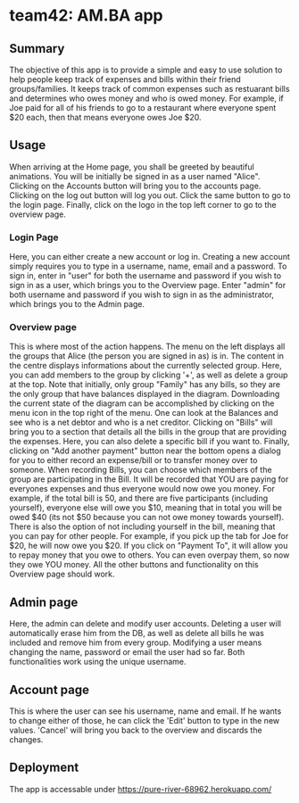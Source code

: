 # team42: AM.BA app

## Summary
The objective of this app is to provide a simple and easy to use solution to help people keep track of expenses and bills within their friend groups/families. It keeps track of common expenses such as restuarant bills and determines who owes money and who is owed money. For example, if Joe paid for all of his friends to go to a restaurant where everyone spent $20 each, then that means everyone owes Joe $20. 

## Usage
When arriving at the Home page, you shall be greeted by beautiful animations. You will be initially be signed in as a user named "Alice". Clicking on the Accounts button will bring you to the accounts page. Clicking on the log out button will log you out. Click the same button to go to the login page. Finally, click on the logo in the top left corner to go to the overview page. 

### Login Page
Here, you can either create a new account or log in. Creating a new account simply requires you to type in a username, name, email and a password. To sign in, enter in "user" for both the username and password if you wish to sign in as a user, which brings you to the Overview page. Enter "admin" for both username and password if you wish to sign in as the administrator, which brings you to the Admin page.

### Overview page
This is where most of the action happens. The menu on the left displays all the groups that Alice (the person you are signed in as) is in. The content in the centre displays informations about the currently selected group. Here, you can add members to the group by clicking '+', as well as delete a group at the top. 
Note that initially, only group "Family" has any bills, so they are the only group that have balances displayed in the diagram. Downloading the current state of the diagram can be accomplished by clicking on the menu icon in the top right of the menu. One can look at the Balances and see who is a net debtor and who is a net creditor. Clicking on "Bills" will bring you to a section that details all the bills in the group that are providing the expenses. Here, you can also delete a specific bill if you want to.
Finally, clicking on "Add another payment" button near the bottom opens a dialog for you to either record an expense/bill or to transfer money over to someone. When recording Bills, you can choose which members of the group are participating in the Bill. It will be recorded that YOU are paying for everyones expenses and thus everyone would now owe you money. For example, if the total bill is 50, and there are five participants (including yourself), everyone else will owe you $10, meaning that in total you will be owed $40 (its not $50 because you can not owe money towards yourself). There is also the option of not including yourself in the bill, meaning that you can pay for other people. For example, if you pick up the tab for Joe for $20, he will now owe you $20. If you click on "Payment To", it will allow you to repay money that you owe to others. You can even overpay them, so now they owe YOU money. All the other buttons and functionality on this Overview page should work. 

## Admin page
Here, the admin can delete and modify user accounts. Deleting a user will automatically erase him from the DB, as well as delete all bills he was included and remove him from every group. Modifying a user means changing the name, password or email the user had so far. Both functionalities work using the unique username.

## Account page
This is where the user can see his username, name and email. If he wants to change either of those, he can click the 'Edit' button to type in the new values. 'Cancel' will bring you back to the overview and discards the changes.

## Deployment
The app is accessable under https://pure-river-68962.herokuapp.com/
